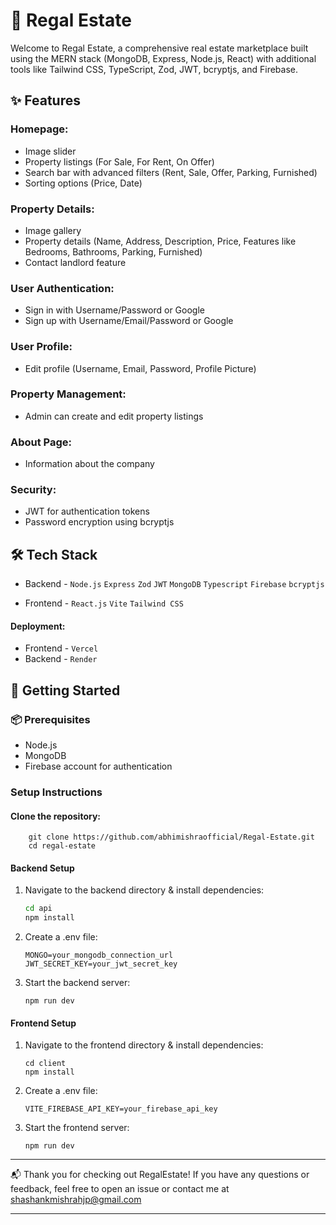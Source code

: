 # 🏡 Regal Estate

Welcome to Regal Estate, a comprehensive real estate marketplace built using the MERN stack (MongoDB, Express, Node.js, React) with additional tools like Tailwind CSS, TypeScript, Zod, JWT, bcryptjs, and Firebase.

## ✨ Features

### Homepage:

- Image slider
- Property listings (For Sale, For Rent, On Offer)
- Search bar with advanced filters (Rent, Sale, Offer, Parking, Furnished)
- Sorting options (Price, Date)

### Property Details:

- Image gallery
- Property details (Name, Address, Description, Price, Features like Bedrooms, Bathrooms, Parking, Furnished)
- Contact landlord feature

### User Authentication:

- Sign in with Username/Password or Google
- Sign up with Username/Email/Password or Google

### User Profile:

- Edit profile (Username, Email, Password, Profile Picture)

### Property Management:

- Admin can create and edit property listings

### About Page:

- Information about the company

### Security:

- JWT for authentication tokens
- Password encryption using bcryptjs

## 🛠️ Tech Stack

- Backend - `Node.js` `Express` `Zod` `JWT` `MongoDB` `Typescript` `Firebase` `bcryptjs`

- Frontend - `React.js` `Vite` `Tailwind CSS`

#### Deployment:

- Frontend - `Vercel`
- Backend - `Render`

## 🚀 Getting Started

### 📦 Prerequisites

- Node.js
- MongoDB
- Firebase account for authentication

### Setup Instructions

#### Clone the repository:

  ```
      git clone https://github.com/abhimishraofficial/Regal-Estate.git
      cd regal-estate
  ```

#### Backend Setup

1. Navigate to the backend directory & install dependencies:

   ```bash
   cd api
   npm install
   ```

2. Create a .env file:

   ```
   MONGO=your_mongodb_connection_url
   JWT_SECRET_KEY=your_jwt_secret_key
   ```

3. Start the backend server:

   ```
   npm run dev
   ```

#### Frontend Setup

1. Navigate to the frontend directory & install dependencies:

   ```
   cd client
   npm install
   ```

2. Create a .env file:

   ```
   VITE_FIREBASE_API_KEY=your_firebase_api_key
   ```

3. Start the frontend server:

   ```
   npm run dev
   ```

---

📬 Thank you for checking out RegalEstate! If you have any questions or feedback, feel free to open an issue or contact me at shashankmishrahjp@gmail.com

---
